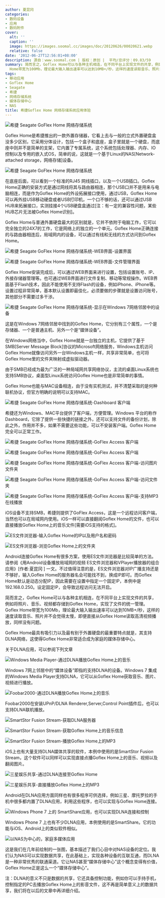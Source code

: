 ```yaml
---
author: 夏昆冈
categories:
- 数码设备
- 应用
- 数码附件
cover:
  alt: ''
  caption: ''
  image: https://images.soomal.cc/images/doc/20120626/00020621.webp
  relative: false
date: '2012-06-27T12:56:01+08:00'
description: 源自：www.soomal.com | 版权：原创 |  平均/总评分：09.83/59
summary: 简而言之，Goflex Home可以与各种主机相连，在不同平台上实现文件的共享，例如将照片、音乐、视频都存储到Goflex Home，实现了文件的统一管理。Goflex
  Home带宽为100Mb，理论最大输入输出速率可以达到10MB+/秒，这样的速度读取音乐、照片并不会觉得太慢，即便直接从Goflex Home读取高清视频播放，同样没有问题。
tags:
- 移动应用
- Goflex Home
- Seagate
- 希捷
- 网络存储系统
- 媒体存储中心
- NAS
title: 希捷Goflex Home 网络存储系统应用体验
---
```


![希捷 Seagate GoFlex Home 网络存储系统](https://images.soomal.cc/images/doc/20120626/00020622.webp)



Goflex Home是希捷推出的一款外置存储器，它看上去与一般的立式外置硬盘盒没多少区别，它采用分体设计，包括一个盒子和底座，盒子里就是一个硬盘，而底座中则并不是简单的支架，它内置了专属系统，这个系统包括处理器、内存、IO控制以及专用的嵌入式OS，简单的说，这就是一个基于Linux的NAS[Network-attached storage，网络存储]设备。

![希捷 Seagate GoFlex Home 网络存储系统](https://images.soomal.cc/images/doc/20120626/00020621.webp)




在底座后面，可以看到一个标准的RJ45 网线插口，以及一个USB插口。Goflex Home正确的安装方式是通过网线将其与路由器相连，那个USB口并不是用来与电脑相连，而是作为Goflex Home的外设拓展接口使用，通过USB，Goflex Home可以再外挂USB移动硬盘或者USB打印机，一个口不够的话，还可以通过USB HUB来拓展接口，实测挂接4个USB硬盘盒通过[注：有一定的兼容性问题，某些HUB芯片无法被Goflex Home识别]。

Goflex Home与普通外置硬盘最大的区别就是，它并不依附于电脑工作，它可以完全独立的24X7的工作，它是网络上的独立的一个单元。Goflex Home正确连接的与路由器相连后，局域网内的设备，可以通过有线和无线的方式访问到Goflex Home。

![希捷 Seagate GoFlex Home 网络存储系统-WEB界面-设置界面](https://images.soomal.cc/images/doc/20120627/00020624.webp)




![希捷 Seagate GoFlex Home 网络存储系统-WEB界面-文件管理界面](https://images.soomal.cc/images/doc/20120627/00020625.webp)




Goflex Home安装完成后，可以通过WEB界面来进行设置，包括设置账号、IP、外接存储器管理等。也可通过WEB界面进行文件复制、移动等常规操作。WEB界面基于Flash技术，因此不能使用不支持Flash的设备，例如iPhone、iPhone等。设置过程非常简单，基本默认设置即最佳化，必须要做的步骤就是设置访问账号，其他部分不需要过多干涉。

![希捷 Seagate GoFlex Home 网络存储系统-显示在Windows 7网络邻居中的设备](https://images.soomal.cc/images/doc/20120627/00020623.webp)




这是在Windows 7网络邻居中找到的Goflex Home，它分别有三个属性，一个是存储器、一个是普通主机、另外一个是“媒体设备”。

在Windows网络当中，Goflex Home就是一台独立的主机，它提供了基于SMB[Server Message Block]协议的Microsoft网络服务，Windows主机访问Goflex Home就像访问另外一台Windows主机一样，共享非常简单，也可将Goflex Home里的文件夹映射成虚拟驱动器。

由于SMB已经成为最为广泛的一种局域网共享网络协议，主流的桌面Linux系统也支持SMB协议，桌面型Linux系统访问Goflex Home也是非常简单的事情。

Goflex Home也能与MAC设备相连，由于没有实机测试，并不清楚采取的是何种联机协议，但官方明确的说明可以支持MAC。

![希捷 Seagate GoFlex Home 网络存储系统-Dashboard 客户端](https://images.soomal.cc/images/doc/20120627/00020626.webp)




希捷还为Windows、MAC平台提供了客户端，方便管理。Windows 平台的称作Dashboard，它除了提供一些快捷的链接之外，还可以支持文件的备份计划，除此之外，作用并不多，如果不需要这些功能，可以不安装客户端。Goflex Home完全可以正常工作。

![希捷 Seagate GoFlex Home 网络存储系统-GoFlex Access 客户端](https://images.soomal.cc/images/doc/20120627/00020627.webp)




![希捷 Seagate GoFlex Home 网络存储系统-GoFlex Access 客户端](https://images.soomal.cc/images/doc/20120627/00020628.webp)




![希捷 Seagate GoFlex Home 网络存储系统-GoFlex Access 客户端-访问图片文件夹](https://images.soomal.cc/images/doc/20120627/00020629.webp)




![希捷 Seagate GoFlex Home 网络存储系统-GoFlex Access 客户端-访问文件夹](https://images.soomal.cc/images/doc/20120627/00020630.webp)




![希捷 Seagate GoFlex Home 网络存储系统-GoFlex Access 客户端-支持MP3在线播放](https://images.soomal.cc/images/doc/20120627/00020631.webp)




iOS设备不支持SMB，希捷则提供了GoFlex Access，这是一个远程访问客户端，当然也可以在局域网内使用。iOS一样可以直接翻阅Goflex Home的文件，也可以直接播放Goflex Home上的音乐文件[需要iOS支持的格式]。

![ES文件浏览器-输入Goflex Home的IP以及用户名和密码](https://images.soomal.cc/images/doc/20120627/00020632.webp)




![ES文件浏览器-浏览Goflex Home上的文件夹](https://images.soomal.cc/images/doc/20120627/00020633.webp)




Android连接Goflex Home有很多方案，使用ES文件浏览器是比较简单的方法。请参阅《用Android设备播放局域网的视频 ES文件浏览器和VPlayer播放器的组合应用》[作者:夏昆冈 ]
一文。不过值得注意的是，ES文件浏览器对IP广播支持还是不够好，输入Goflex Home的服务器名会可能找不到，换成IP即可。而Goflex Home默认是动态分配IP，因此需要在设置中指定一个固定IP，本例中是192.168.0.250。设定固定IP，会导致远程访问无法开启。

简而言之，Goflex Home可以与各种主机相连，在不同平台上实现文件的共享，例如将照片、音乐、视频都存储到Goflex Home，实现了文件的统一管理。Goflex Home带宽为100Mb，理论最大输入输出速率可以达到10MB+/秒，这样的速度读取音乐、照片并不会觉得太慢，即便直接从Goflex Home读取高清视频播放，同样没有问题。

Goflex Home最具有吸引力以及最有别于外置硬盘的最重要特点就是，其支持DLNA网络，这使得Goflex Home非常适合成为家庭的媒体存储中心。


关于DLNA应用，可以参阅下列文章




















 

![Windows Media Player-通过DLNA播放Goflex Home上的音乐](https://images.soomal.cc/images/doc/20120627/00020636.webp)




Windows 7网上邻居中的“媒体设备”即指的支持DLNA的设备。Windows 7 集成的Windows Media Player支持DLNA，它可以从Goflex Home获取音乐、图片、视频进行播放。

![Foobar2000-通过DLNA播放Goflex Home上的音乐](https://images.soomal.cc/images/doc/20120627/00020635.webp)




Foobar2000在安装UPnP/DLNA Renderer,Server,Control Point插件后，也可以支持DLNA联机播放。

![SmartStor Fusion Stream-获取DLNA服务器](https://images.soomal.cc/images/doc/20120627/00020637.webp)




![SmartStor Fusion Stream-获取Goflex Home上的音乐信息](https://images.soomal.cc/images/doc/20120627/00020638.webp)




![SmartStor Fusion Stream-播放Goflex Home上的MP3](https://images.soomal.cc/images/doc/20120627/00020639.webp)




iOS上也有大量支持DLNA媒体共享的软件，本例中使用的是SmartStor Fusion Stream，这个软件可以同样可以实现直接点播Goflex Home上的音乐、视频以及翻阅图片。

![三星娱乐共享-通过DLNA连接至Goflex Home](https://images.soomal.cc/images/doc/20120627/00020640.webp)




![三星娱乐共享-直接播放Goflex Home上的MP3](https://images.soomal.cc/images/doc/20120627/00020634.webp)




Android在DLNA应用方面同样也有很多程序可供选择，例如三星、摩托罗拉的手机中很多都内置了DLNA应用，利用这些程序，也可以实现与Goflex Home连接。

![Windows Phone 7 上的 SmartShare应用，也可以实现DLNA连接和控制](https://images.soomal.cc/images/doc/20120627/00020641.webp)




Windows Phone 7 上也有不少DLNA应用，本例使用的是SmartShare。它的功能与iOS、Android上的类似软件相似。

![以NAS为中心的，家庭多媒体应用](https://images.soomal.cc/images/doc/20090617/00002140.webp)




这是我们在几年前绘制的一张图，基本描述了我们心目中对NAS设备的定位。我们认为NAS可以实现数据共享，在此基础上，实现各种设备的互联互通，而DLNA是一种非常优秀的联通渠道。它让NAS甚至“媒体存储中心”这个概念变得有价值，Goflex Home正是这么一个“媒体存储中心”。

注：DLNA的意义不只是数据的共享，它还具备控制功能，例如你可以手持手机，控制指定的PC去播放Goflex Home上的影音文件，这不再是简单意义上的数据共享，我们将在以后的文章中再详细介绍。
